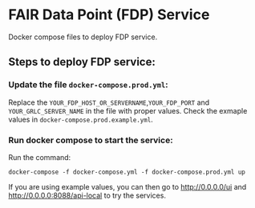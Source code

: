 # FAIR Data Point (FDP) Service

Docker compose files to deploy FDP service.

## Steps to deploy FDP service:

### Update the file `docker-compose.prod.yml`:

Replace the `YOUR_FDP_HOST_OR_SERVERNAME`,`YOUR_FDP_PORT` and `YOUR_GRLC_SERVER_NAME` in the file
with proper values. Check the exmaple values in `docker-compose.prod.example.yml`.

### Run docker compose to start the service:

Run the command:
```
docker-compose -f docker-compose.yml -f docker-compose.prod.yml up
```
If you are using example values, you can then go to http://0.0.0.0/ui and http://0.0.0.0:8088/api-local to try the services.
